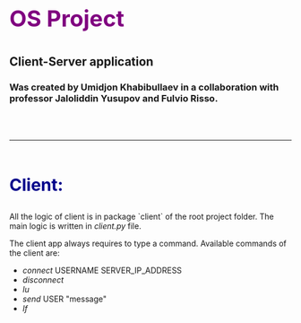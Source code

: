 # <p style = "color: purple; font-size: 40px;">OS Project</p>
## Client-Server application
### Was created by Umidjon Khabibullaev in a collaboration with professor Jaloliddin Yusupov and Fulvio Risso.

<br>
<br>

<hr><br>

<p style = "color: darkblue; font-size: 30px; font-weight: bold;">Client:</p>
All the logic of client is in package `client` of the root project folder. The main logic is written in <i>client.py</i> file.

<p>
    The client app always requires to type a command. Available commands of the client are:
    <ul>
        <li><i>connect</i> USERNAME SERVER_IP_ADDRESS</li>
        <li><i>disconnect</i></li>
        <li><i>lu</i></li>
        <li><i>send</i> USER "message"</li>
        <li><i>lf</i></li>
    </ul>
</p>


